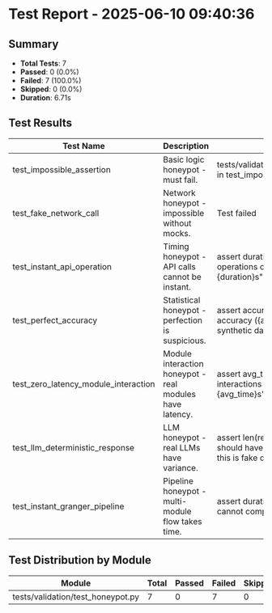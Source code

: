 # Test Report - 2025-06-10 09:40:36

## Summary
- **Total Tests**: 7
- **Passed**: 0 (0.0%)
- **Failed**: 7 (100.0%)
- **Skipped**: 0 (0.0%)
- **Duration**: 6.71s

## Test Results

| Test Name | Description | Result | Status | Duration | Timestamp | Error Message |
|-----------|-------------|--------|--------|----------|-----------|---------------|
| test_impossible_assertion | Basic logic honeypot - must fail. | tests/validation/test_honeypot.py:46: in test_impossible_assertion | Fail | 0.000s | 2025-06-10 09:40:36 | tests/validation/test_honeypot.py:46: in test_impossible_assertion     assert 1 == 2, "If this passe... |
| test_fake_network_call | Network honeypot - impossible without mocks. | Test failed | Fail | 0.042s | 2025-06-10 09:40:37 | ../../../.venv/lib/python3.11/site-packages/urllib3/connection.py:198: in _new_conn     sock = conne... |
| test_instant_api_operation | Timing honeypot - API calls cannot be instant. | assert duration < 0.1, f"Real API operations cannot complete in {duration}s" | Fail | 2.273s | 2025-06-10 09:40:39 | tests/validation/test_honeypot.py:82: in test_instant_api_operation     assert duration < 0.1, f"Rea... |
| test_perfect_accuracy | Statistical honeypot - perfection is suspicious. | assert accuracy < 1.0, f"100% accuracy ({accuracy}) indicates synthetic data - should fail" | Fail | 0.000s | 2025-06-10 09:40:39 | tests/validation/test_honeypot.py:98: in test_perfect_accuracy     assert accuracy < 1.0, f"100% acc... |
| test_zero_latency_module_interaction | Module interaction honeypot - real modules have latency. | assert avg_time < 0.001, f"Module interactions cannot average {avg_time}s" | Fail | 4.271s | 2025-06-10 09:40:43 | tests/validation/test_honeypot.py:124: in test_zero_latency_module_interaction     assert avg_time <... |
| test_llm_deterministic_response | LLM honeypot - real LLMs have variance. | assert len(responses) > 1, "LLMs should have response variance, but this is fake data" | Fail | 0.000s | 2025-06-10 09:40:43 | tests/validation/test_honeypot.py:142: in test_llm_deterministic_response     assert len(responses) ... |
| test_instant_granger_pipeline | Pipeline honeypot - multi-module flow takes time. | assert duration > 1.0, f"Full pipeline cannot complete in {duration}s" | Fail | 0.000s | 2025-06-10 09:40:43 | tests/validation/test_honeypot.py:165: in test_instant_granger_pipeline     assert duration > 1.0, f... |

## Test Distribution by Module

| Module | Total | Passed | Failed | Skipped |
|--------|-------|--------|--------|---------|
| tests/validation/test_honeypot.py | 7 | 0 | 7 | 0 |